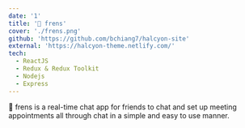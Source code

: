 ```yaml
---
date: '1'
title: '👭 frens'
cover: './frens.png'
github: 'https://github.com/bchiang7/halcyon-site'
external: 'https://halcyon-theme.netlify.com/'
tech:
  - ReactJS
  - Redux & Redux Toolkit
  - Nodejs
  - Express
---
```


👭 frens is a real-time chat app for friends to chat and set up meeting appointments all through chat in a simple and easy to use manner.
